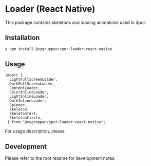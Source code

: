 # Loader (React Native)

This package contains skeletons and loading animations used in Spor.

## Installation

```bash
$ npm install @vygruppen/spor-loader-react-native
```

## Usage

```tsx
import {
  LightFullScreenLoader,
  DarkFullScreenLoader,
  ContentLoader,
  ColorInlineLoader,
  LightInlineLoader,
  DarkInlineLoader,
  Spinner,
  Skeleton,
  SkeletonText,
  SkeletonCircle,
 } from "@vygruppen/spor-loader-react-native";
```
For usage description, please 

## Development

Please refer to the root readme for development notes.
